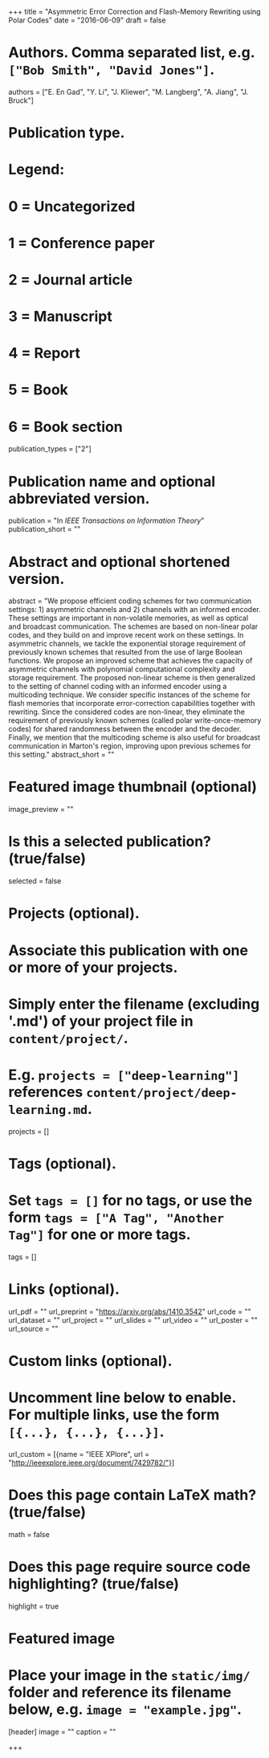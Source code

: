 +++
title = "Asymmetric Error Correction and Flash-Memory Rewriting using Polar Codes"
date = "2016-06-09"
draft = false

# Authors. Comma separated list, e.g. `["Bob Smith", "David Jones"]`.
authors = ["E. En Gad", "Y. Li", "J. Kliewer", "M. Langberg", "A. Jiang", "J. Bruck"]

# Publication type.
# Legend:
# 0 = Uncategorized
# 1 = Conference paper
# 2 = Journal article
# 3 = Manuscript
# 4 = Report
# 5 = Book
# 6 = Book section
publication_types = ["2"]

# Publication name and optional abbreviated version.
publication = "In *IEEE Transactions on Information Theory*"
publication_short = ""

# Abstract and optional shortened version.
abstract = "We propose efficient coding schemes for two communication settings: 1) asymmetric channels and 2) channels with an informed encoder. These settings are important in non-volatile memories, as well as optical and broadcast communication. The schemes are based on non-linear polar codes, and they build on and improve recent work on these settings. In asymmetric channels, we tackle the exponential storage requirement of previously known schemes that resulted from the use of large Boolean functions. We propose an improved scheme that achieves the capacity of asymmetric channels with polynomial computational complexity and storage requirement. The proposed non-linear scheme is then generalized to the setting of channel coding with an informed encoder using a multicoding technique. We consider specific instances of the scheme for flash memories that incorporate error-correction capabilities together with rewriting. Since the considered codes are non-linear, they eliminate the requirement of previously known schemes (called polar write-once-memory codes) for shared randomness between the encoder and the decoder. Finally, we mention that the multicoding scheme is also useful for broadcast communication in Marton's region, improving upon previous schemes for this setting."
abstract_short = ""

# Featured image thumbnail (optional)
image_preview = ""

# Is this a selected publication? (true/false)
selected = false

# Projects (optional).
#   Associate this publication with one or more of your projects.
#   Simply enter the filename (excluding '.md') of your project file in `content/project/`.
#   E.g. `projects = ["deep-learning"]` references `content/project/deep-learning.md`.
projects = []

# Tags (optional).
#   Set `tags = []` for no tags, or use the form `tags = ["A Tag", "Another Tag"]` for one or more tags.
tags = []

# Links (optional).
url_pdf = ""
url_preprint = "https://arxiv.org/abs/1410.3542"
url_code = ""
url_dataset = ""
url_project = ""
url_slides = ""
url_video = ""
url_poster = ""
url_source = ""
# Custom links (optional).
#   Uncomment line below to enable. For multiple links, use the form `[{...}, {...}, {...}]`.
url_custom  = [{name = "IEEE XPlore", url = "http://ieeexplore.ieee.org/document/7429782/"}]

# Does this page contain LaTeX math? (true/false)
math = false

# Does this page require source code highlighting? (true/false)
highlight = true

# Featured image
# Place your image in the `static/img/` folder and reference its filename below, e.g. `image = "example.jpg"`.
[header]
image = ""
caption = ""

+++
